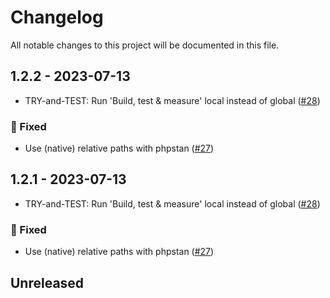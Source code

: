 # Changelog

All notable changes to this project will be documented in this file.

## 1.2.2 - 2023-07-13

- TRY-and-TEST: Run 'Build, test & measure' local instead of global ([#28](https://github.com/figuren-theater/ft-core/pull/28))

### 🐛 Fixed

- Use (native) relative paths with phpstan ([#27](https://github.com/figuren-theater/ft-core/pull/27))

## 1.2.1 - 2023-07-13

- TRY-and-TEST: Run 'Build, test & measure' local instead of global ([#28](https://github.com/figuren-theater/ft-core/pull/28))

### 🐛 Fixed

- Use (native) relative paths with phpstan ([#27](https://github.com/figuren-theater/ft-core/pull/27))

## Unreleased
